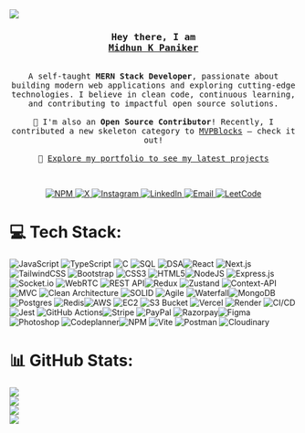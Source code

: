  <img src="https://backiee.com/static/wallpapers/1000x563/386745.jpg" />
 <br>
<h3 align="center">
  <samp>
    Hey there, I am<br />
    <b><a target="_blank" href="https://midhunkpaniker.vercel.app/">Midhun K Paniker</a></b>
  </samp>
</h3>

<p align="center">
  <samp>
    <br />
    A self-taught <strong>MERN Stack Developer</strong>, passionate about building modern web applications and exploring cutting-edge technologies. I believe in clean code, continuous learning, and contributing to impactful open source solutions.
    <br /><br />
    🚀 I'm also an <strong>Open Source Contributor</strong>! Recently, I contributed a new skeleton category to <a target="_blank" href="https://blocks.mvp-subha.me/docs/skeletons">MVPBlocks</a> — check it out!
    <br /><br />
    📂 <a target="_blank" href="https://midhunkpaniker.vercel.app/">Explore my portfolio to see my latest projects</a>
  </samp>
</p>

<br />

<p align="center">
  <a href="https://www.npmjs.com/~midhunkpaniker" target="_blank">
    <img alt="NPM" src="https://img.shields.io/badge/NPM-red?style=for-the-badge&logo=npm&logoColor=white" />
  </a>
  <a href="https://x.com/midhunkpaniker" target="_blank">
    <img alt="X" src="https://img.shields.io/badge/X-black?style=for-the-badge&logo=x&logoColor=white" />
  </a>
  <a href="https://www.instagram.com/midhunkpaniker" target="_blank">
    <img alt="Instagram" src="https://img.shields.io/badge/Instagram-E4405F?style=for-the-badge&logo=instagram&logoColor=white" />
  </a>
  <a href="https://www.linkedin.com/in/midhunkpaniker" target="_blank">
    <img alt="LinkedIn" src="https://img.shields.io/badge/LinkedIn-0A66C2?style=for-the-badge&logo=linkedin&logoColor=white" />
  </a>
  <a href="mailto:midhunkpaniker@gmail.com" target="_blank">
    <img alt="Email" src="https://img.shields.io/badge/Email-D14836?style=for-the-badge&logo=gmail&logoColor=white" />
  </a>
  <a href="https://leetcode.com/midhunkpaniker" target="_blank">
    <img alt="LeetCode" src="https://img.shields.io/badge/LeetCode-FFA116?style=for-the-badge&logo=leetcode&logoColor=black" />
  </a>
</p>

# 💻 Tech Stack:

![JavaScript](https://img.shields.io/badge/javascript-%23323330.svg?style=for-the-badge&logo=javascript&logoColor=%23F7DF1E)  ![TypeScript](https://img.shields.io/badge/typescript-%23007ACC.svg?style=for-the-badge&logo=typescript&logoColor=white)  ![C](https://img.shields.io/badge/c-%2300599C.svg?style=for-the-badge&logo=c&logoColor=white)  ![SQL](https://img.shields.io/badge/SQL-%2300B4CC.svg?style=for-the-badge&logo=sqlite&logoColor=white)  ![DSA](https://img.shields.io/badge/DSA-Algorithmic-blue?style=for-the-badge)![React](https://img.shields.io/badge/react-%2320232a.svg?style=for-the-badge&logo=react&logoColor=%2361DAFB)  ![Next.js](https://img.shields.io/badge/next.js-black?style=for-the-badge&logo=next.js)  ![TailwindCSS](https://img.shields.io/badge/tailwindcss-%2338B2AC.svg?style=for-the-badge&logo=tailwind-css&logoColor=white)  ![Bootstrap](https://img.shields.io/badge/bootstrap-%238511FA.svg?style=for-the-badge&logo=bootstrap&logoColor=white)  ![CSS3](https://img.shields.io/badge/css3-%231572B6.svg?style=for-the-badge&logo=css3&logoColor=white)  ![HTML5](https://img.shields.io/badge/html5-%23E34F26.svg?style=for-the-badge&logo=html5&logoColor=white)![NodeJS](https://img.shields.io/badge/node.js-6DA55F?style=for-the-badge&logo=node.js&logoColor=white)  ![Express.js](https://img.shields.io/badge/express.js-%23404d59.svg?style=for-the-badge&logo=express&logoColor=%2361DAFB)  ![Socket.io](https://img.shields.io/badge/Socket.io-black?style=for-the-badge&logo=socket.io&badgeColor=010101)  ![WebRTC](https://img.shields.io/badge/WebRTC-333333?style=for-the-badge&logo=webrtc&logoColor=white)  ![REST API](https://img.shields.io/badge/REST--API-blue?style=for-the-badge)![Redux](https://img.shields.io/badge/redux-%23593d88.svg?style=for-the-badge&logo=redux&logoColor=white)  ![Zustand](https://img.shields.io/badge/Zustand-%23f28500.svg?style=for-the-badge&logo=zotero&logoColor=white)  ![Context-API](https://img.shields.io/badge/Context--Api-000000?style=for-the-badge&logo=react)![MVC](https://img.shields.io/badge/MVC-Architecture-informational?style=for-the-badge)  ![Clean Architecture](https://img.shields.io/badge/Clean--Architecture-007acc?style=for-the-badge)  ![SOLID](https://img.shields.io/badge/SOLID-Principles-green?style=for-the-badge)  ![Agile](https://img.shields.io/badge/Agile-Methodology-0052CC?style=for-the-badge)  ![Waterfall](https://img.shields.io/badge/Waterfall-Model-orange?style=for-the-badge)![MongoDB](https://img.shields.io/badge/MongoDB-%234ea94b.svg?style=for-the-badge&logo=mongodb&logoColor=white)  ![Postgres](https://img.shields.io/badge/postgres-%23316192.svg?style=for-the-badge&logo=postgresql&logoColor=white)  ![Redis](https://img.shields.io/badge/Redis-%23DC382D.svg?style=for-the-badge&logo=redis&logoColor=white)![AWS](https://img.shields.io/badge/AWS-%23FF9900.svg?style=for-the-badge&logo=amazon-aws&logoColor=white)  ![EC2](https://img.shields.io/badge/AWS%20EC2-orange?style=for-the-badge&logo=amazonec2&logoColor=white)  ![S3 Bucket](https://img.shields.io/badge/AWS%20S3-569A31?style=for-the-badge&logo=amazonaws&logoColor=white)  ![Vercel](https://img.shields.io/badge/Vercel-%23000000.svg?style=for-the-badge&logo=vercel&logoColor=white)  ![Render](https://img.shields.io/badge/Render-%2300C7B7.svg?style=for-the-badge&logo=render&logoColor=white)  ![CI/CD](https://img.shields.io/badge/CI%2FCD-Automation-blue?style=for-the-badge)![Jest](https://img.shields.io/badge/Jest-%23C21325.svg?style=for-the-badge&logo=jest&logoColor=white)  ![GitHub Actions](https://img.shields.io/badge/github%20actions-%232671E5.svg?style=for-the-badge&logo=githubactions&logoColor=white)![Stripe](https://img.shields.io/badge/Stripe-%230055FF.svg?style=for-the-badge&logo=stripe&logoColor=white)  ![PayPal](https://img.shields.io/badge/PayPal-003087.svg?style=for-the-badge&logo=paypal&logoColor=white)  ![Razorpay](https://img.shields.io/badge/Razorpay-02042B?style=for-the-badge&logo=razorpay&logoColor=white)![Figma](https://img.shields.io/badge/figma-%23F24E1E.svg?style=for-the-badge&logo=figma&logoColor=white)  ![Photoshop](https://img.shields.io/badge/Photoshop-31A8FF?style=for-the-badge&logo=adobephotoshop&logoColor=white)  ![Codeplanner](https://img.shields.io/badge/Codeplanner-Planning-blueviolet?style=for-the-badge)![NPM](https://img.shields.io/badge/NPM-%23CB3837.svg?style=for-the-badge&logo=npm&logoColor=white)  ![Vite](https://img.shields.io/badge/vite-%23646CFF.svg?style=for-the-badge&logo=vite&logoColor=white)  ![Postman](https://img.shields.io/badge/Postman-FF6C37?style=for-the-badge&logo=postman&logoColor=white)  ![Cloudinary](https://img.shields.io/badge/Cloudinary-3448C5?style=for-the-badge&logo=cloudinary&logoColor=white)



# 📊 GitHub Stats:

![](https://github-readme-stats.vercel.app/api?username=midhunkalarikkal&theme=github_dark_dimmed&hide_border=true&include_all_commits=false&count_private=false)<br/>
![](https://github-readme-streak-stats.herokuapp.com/?user=midhunkalarikkal&theme=github_dark_dimmed&hide_border=true)<br/>
![](https://github-profile-trophy.vercel.app/?username=midhunkalarikkal&theme=darkhub&no-frame=true)<br/>
![](https://github-readme-stats.vercel.app/api/top-langs/?username=midhunkalarikkal&theme=github_dark_dimmed&hide_border=true&include_all_commits=false&count_private=false&layout=compact)
